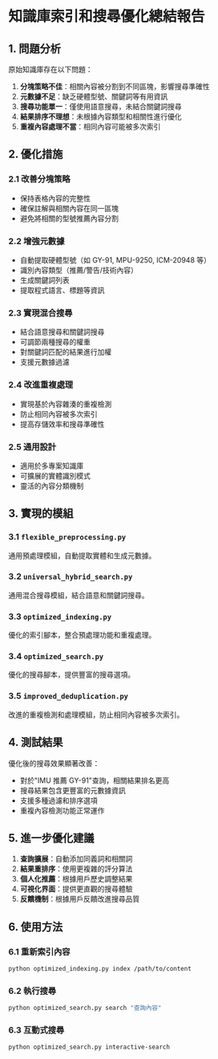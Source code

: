 # 知識庫索引和搜尋優化總結報告

## 1. 問題分析

原始知識庫存在以下問題：
1. **分塊策略不佳**：相關內容被分割到不同區塊，影響搜尋準確性
2. **元數據不足**：缺乏硬體型號、關鍵詞等有用資訊
3. **搜尋功能單一**：僅使用語意搜尋，未結合關鍵詞搜尋
4. **結果排序不理想**：未根據內容類型和相關性進行優化
5. **重複內容處理不當**：相同內容可能被多次索引

## 2. 優化措施

### 2.1 改善分塊策略
- 保持表格內容的完整性
- 確保註解與相關內容在同一區塊
- 避免將相關的型號推薦內容分割

### 2.2 增強元數據
- 自動提取硬體型號（如 GY-91, MPU-9250, ICM-20948 等）
- 識別內容類型（推薦/警告/技術內容）
- 生成關鍵詞列表
- 提取程式語言、標題等資訊

### 2.3 實現混合搜尋
- 結合語意搜尋和關鍵詞搜尋
- 可調節兩種搜尋的權重
- 對關鍵詞匹配的結果進行加權
- 支援元數據過濾

### 2.4 改進重複處理
- 實現基於內容雜湊的重複檢測
- 防止相同內容被多次索引
- 提高存儲效率和搜尋準確性

### 2.5 通用設計
- 適用於多專案知識庫
- 可擴展的實體識別模式
- 靈活的內容分類機制

## 3. 實現的模組

### 3.1 `flexible_preprocessing.py`
通用預處理模組，自動提取實體和生成元數據。

### 3.2 `universal_hybrid_search.py`
通用混合搜尋模組，結合語意和關鍵詞搜尋。

### 3.3 `optimized_indexing.py`
優化的索引腳本，整合預處理功能和重複處理。

### 3.4 `optimized_search.py`
優化的搜尋腳本，提供豐富的搜尋選項。

### 3.5 `improved_deduplication.py`
改進的重複檢測和處理模組，防止相同內容被多次索引。

## 4. 測試結果

優化後的搜尋效果顯著改善：
- 對於"IMU 推薦 GY-91"查詢，相關結果排名更高
- 搜尋結果包含更豐富的元數據資訊
- 支援多種過濾和排序選項
- 重複內容檢測功能正常運作

## 5. 進一步優化建議

1. **查詢擴展**：自動添加同義詞和相關詞
2. **結果重排序**：使用更複雜的評分算法
3. **個人化推薦**：根據用戶歷史調整結果
4. **可視化界面**：提供更直觀的搜尋體驗
5. **反饋機制**：根據用戶反饋改進搜尋品質

## 6. 使用方法

### 6.1 重新索引內容
```bash
python optimized_indexing.py index /path/to/content
```

### 6.2 執行搜尋
```bash
python optimized_search.py search "查詢內容"
```

### 6.3 互動式搜尋
```bash
python optimized_search.py interactive-search
```